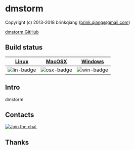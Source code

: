 # dmstorm

Copyright (c) 2013-2018 brinkqiang (brink.qiang@gmail.com)

[dmstorm GitHub](https://github.com/brinkqiang/dmstorm)

## Build status
| [Linux][lin-link] | [MacOSX][osx-link] | [Windows][win-link] |
| :---------------: | :----------------: | :-----------------: |
| ![lin-badge]      | ![osx-badge]       | ![win-badge]        |

[lin-badge]: https://travis-ci.org/brinkqiang/dmstorm.svg?branch=master "Travis build status"
[lin-link]:  https://travis-ci.org/brinkqiang/dmstorm "Travis build status"
[osx-badge]: https://travis-ci.org/brinkqiang/dmstorm.svg?branch=master "Travis build status"
[osx-link]:  https://travis-ci.org/brinkqiang/dmstorm "Travis build status"
[win-badge]: https://ci.appveyor.com/api/projects/status/github/brinkqiang/dmstorm?branch=master&svg=true "AppVeyor build status"
[win-link]:  https://ci.appveyor.com/project/brinkqiang/dmstorm "AppVeyor build status"

## Intro
dmstorm

## Contacts
[![Join the chat](https://badges.gitter.im/brinkqiang/dmstorm/Lobby.svg)](https://gitter.im/brinkqiang/dmstorm)

## Thanks
